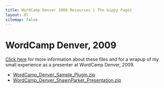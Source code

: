 ```yaml
---
title: WordCamp Denver 2009 Resources | The Gippy Pages
layout: dl
sitemap: false
---
```


# WordCamp Denver, 2009

[Click here](/2009/03/02/wordcamp_denver_2009-my_humble_experience) for more information about these files and for a wrapup of my small experience as a presenter at WordCamp Denver, 2009.

- [WordCamp_Denver_Sample_Plugin.zip](WordCamp_Denver_Sample_Plugin.zip)
- [WordCamp_Denver_ShawnParker_Presentation.zip](WordCamp_Denver_ShawnParker_Presentation.zip)
